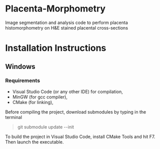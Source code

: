 # Placenta-Morphometry
Image segmentation and analysis code to perform placenta histomorphometry on H&E stained placental cross-sections


# Installation Instructions

## Windows

### Requirements

- Visual Studio Code (or any other IDE) for compilation,
- MinGW (for gcc compiler),
- CMake (for linking),

Before compiling the project, download submodules by typing in the terminal
> git submodule update --init

To build the project in Visual Studio Code, install CMake Tools and hit F7. Then launch the executable.
